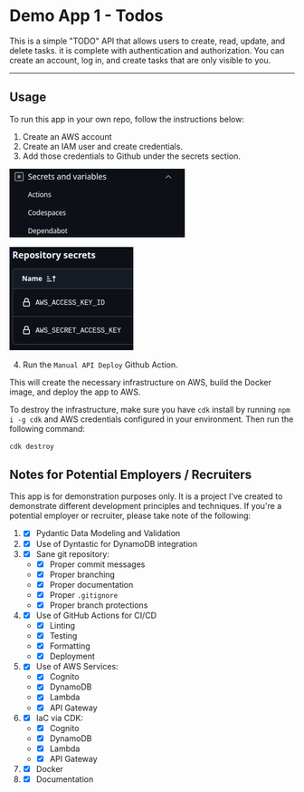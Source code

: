 # Demo App 1 - Todos

This is a simple "TODO" API that allows users to create, read, update, and delete tasks.
it is complete with authentication and authorization.
You can create an account, log in, and create tasks that are only visible to you.

---

## Usage

To run this app in your own repo, follow the instructions below:
1. Create an AWS account
2. Create an IAM user and create credentials.
3. Add those credentials to Github under the secrets section.

![img.png](img.png)

![img_1.png](img_1.png)


4. Run the `Manual API Deploy` Github Action.

This will create the necessary infrastructure on AWS, build the Docker image, and deploy the app to AWS.

To destroy the infrastructure, make sure you have `cdk` install by running `npm i -g cdk` and AWS credentials configured in your environment. Then run the following command:

```bash
cdk destroy
```


## Notes for Potential Employers / Recruiters

This app is for demonstration purposes only.
It is a project I've created to demonstrate different development principles and techniques.
If you're a potential employer or recruiter, please take note of the following:

1. - [X] Pydantic Data Modeling and Validation
2. - [X] Use of Dyntastic for DynamoDB integration
3. - [X] Sane git repository:
   * - [X] Proper commit messages
   * - [X] Proper branching
   * - [X] Proper documentation
   * - [X] Proper `.gitignore`
   * - [X] Proper branch protections
4. - [X] Use of GitHub Actions for CI/CD
   * - [X] Linting
   * - [X] Testing
   * - [X] Formatting
   * - [X] Deployment
5. - [X] Use of AWS Services:
   * - [X]  Cognito
   * - [X]  DynamoDB
   * - [X]  Lambda
   * - [X]  API Gateway
6. - [X] IaC via CDK:
   * - [X]  Cognito
   * - [X]  DynamoDB
   * - [X]  Lambda
   * - [X]  API Gateway
7. - [X] Docker
8. - [X] Documentation

